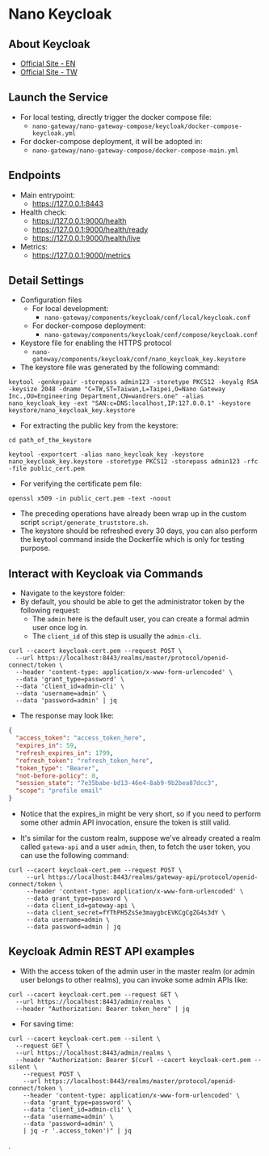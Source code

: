 # Nano Keycloak

## About Keycloak
- [Official Site - EN](https://www.keycloak.org/)
- [Official Site - TW](https://keycloak.dev.org.tw/)

## Launch the Service
- For local testing, directly trigger the docker compose file:
  - `nano-gateway/nano-gateway-compose/keycloak/docker-compose-keycloak.yml`
- For docker-compose deployment, it will be adopted in:
  - `nano-gateway/nano-gateway-compose/docker-compose-main.yml`

## Endpoints
- Main entrypoint: 
  - https://127.0.0.1:8443
- Health check:
  - https://127.0.0.1:9000/health
  - https://127.0.0.1:9000/health/ready
  - https://127.0.0.1:9000/health/live
- Metrics:
  - https://127.0.0.1:9000/metrics 

## Detail Settings
- Configuration files
  - For local development: 
    - `nano-gateway/components/keycloak/conf/local/keycloak.conf`
  - For docker-compose deployment: 
    - `nano-gateway/components/keycloak/conf/compose/keycloak.conf`
- Keystore file for enabling the HTTPS protocol
  - `nano-gateway/components/keycloak/conf/nano_keycloak_key.keystore`
- The keystore file was generated by the following command:
```commandline
keytool -genkeypair -storepass admin123 -storetype PKCS12 -keyalg RSA -keysize 2048 -dname "C=TW,ST=Taiwan,L=Taipei,O=Nano Gateway Inc.,OU=Engineering Department,CN=wandrers.one" -alias nano_keycloak_key -ext "SAN:c=DNS:localhost,IP:127.0.0.1" -keystore keystore/nano_keycloak_key.keystore
```
- For extracting the public key from the keystore:
```commandline
cd path_of_the_keystore

keytool -exportcert -alias nano_keycloak_key -keystore nano_keycloak_key.keystore -storetype PKCS12 -storepass admin123 -rfc -file public_cert.pem
```
- For verifying the certificate pem file:
```commandline
openssl x509 -in public_cert.pem -text -noout
```
- The preceding operations have already been wrap up in the custom script `script/generate_truststore.sh`.
- The keystore should be refreshed every 30 days, you can also perform the keytool command inside the Dockerfile which is only for testing purpose.   

## Interact with Keycloak via Commands
- Navigate to the keystore folder:
- By default, you should be able to get the administrator token by the following request:
  - The `admin` here is the default user, you can create a formal admin user once log in.
  - The `client_id` of this step is usually the `admin-cli`.
```commandline
curl --cacert keycloak-cert.pem --request POST \
  --url https://localhost:8443/realms/master/protocol/openid-connect/token \
  --header 'content-type: application/x-www-form-urlencoded' \
  --data 'grant_type=password' \
  --data 'client_id=admin-cli' \
  --data 'username=admin' \
  --data 'password=admin' | jq
```
- The response may look like:
```json lines
{
  "access_token": "access_token_here",
  "expires_in": 59,
  "refresh_expires_in": 1799,
  "refresh_token": "refresh_token_here",
  "token_type": "Bearer",
  "not-before-policy": 0,
  "session_state": "7e35babe-bd13-46e4-8ab9-9b2bea87dcc3",
  "scope": "profile email"
}
```
- Notice that the expires_in might be very short, so if you need to perform some other admin API invocation, ensure the token is still valid.

- It's similar for the custom realm, suppose we've already created a realm called `gatewa-api` and a user `admin`, then, to fetch the user token, you can use the following command:
```commandline
curl --cacert keycloak-cert.pem --request POST \
     --url https://localhost:8443/realms/gateway-api/protocol/openid-connect/token \
     --header 'content-type: application/x-www-form-urlencoded' \
     --data grant_type=password \
     --data client_id=gateway-api \
     --data client_secret=fYThPH5ZsSe3maygbcEVKCgCgZG4s3dY \
     --data username=admin \
     --data password=admin | jq  
```

## Keycloak Admin REST API examples
- With the access token of the admin user in the master realm (or admin user belongs to other realms), you can invoke some admin APIs like:
```commandline
curl --cacert keycloak-cert.pem --request GET \
  --url https://localhost:8443/admin/realms \
  --header "Authorization: Bearer token_here" | jq
```
- For saving time:
```commandline
curl --cacert keycloak-cert.pem --silent \
  --request GET \
  --url https://localhost:8443/admin/realms \
  --header "Authorization: Bearer $(curl --cacert keycloak-cert.pem --silent \
    --request POST \
    --url https://localhost:8443/realms/master/protocol/openid-connect/token \
    --header 'content-type: application/x-www-form-urlencoded' \
    --data 'grant_type=password' \
    --data 'client_id=admin-cli' \
    --data 'username=admin' \
    --data 'password=admin' \
    | jq -r '.access_token')" | jq
```




.